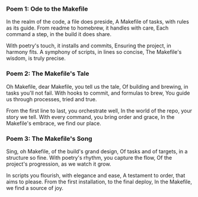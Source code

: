### Poem 1: Ode to the Makefile

In the realm of the code, a file does preside,
A Makefile of tasks, with rules as its guide.
From readme to homebrew, it handles with care,
Each command a step, in the build it does share.

With poetry's touch, it installs and commits,
Ensuring the project, in harmony fits.
A symphony of scripts, in lines so concise,
The Makefile's wisdom, is truly precise.

### Poem 2: The Makefile's Tale

Oh Makefile, dear Makefile, you tell us the tale,
Of building and brewing, in tasks you'll not fail.
With hooks to commit, and formulas to brew,
You guide us through processes, tried and true.

From the first line to last, you orchestrate well,
In the world of the repo, your story we tell.
With every command, you bring order and grace,
In the Makefile's embrace, we find our place.

### Poem 3: The Makefile's Song

Sing, oh Makefile, of the build's grand design,
Of tasks and of targets, in a structure so fine.
With poetry's rhythm, you capture the flow,
Of the project's progression, as we watch it grow.

In scripts you flourish, with elegance and ease,
A testament to order, that aims to please.
From the first installation, to the final deploy,
In the Makefile, we find a source of joy.
